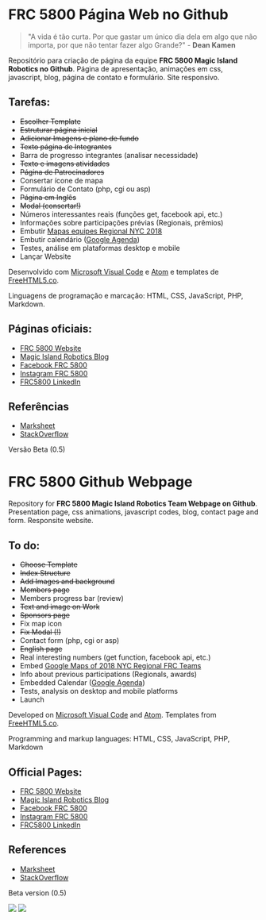 # FRC 5800 Página Web no Github

> "A vida é tão curta. Por que gastar um único dia dela em algo que não importa, por que não tentar fazer algo Grande?" - **Dean Kamen**

Repositório para criação de página da equipe **FRC 5800 Magic Island Robotics no Github**. Página de apresentação, animações em css, javascript, blog, página de contato e formulário. Site responsivo.

## Tarefas:

- ~~Escolher Template~~
- ~~Estruturar página inicial~~
- ~~Adicionar Imagens e plano de fundo~~
- ~~Texto página de Integrantes~~
- Barra de progresso integrantes (analisar necessidade)
- ~~Texto e imagens atividades~~
- ~~Página de Patrocinadores~~
- Consertar ícone de mapa
- Formulário de Contato (php, cgi ou asp)
- ~~Página em Inglês~~
- ~~Modal (consertar!)~~
- Números interessantes reais (funções get, facebook api, etc.)
- Informações sobre participações prévias (Regionais, prêmios)
- Embutir [Mapas equipes Regional NYC 2018](https://www.google.com/maps/d/viewer?usp=sharing&mid=1IPySo2PAfA_bd0ccetet8sRC77U)
- Embutir calendário ([Google Agenda](https://calendar.google.com/calendar/embed?src=sb4lps96b539gp6bb0cnknumak%40group.calendar.google.com&ctz=America/Sao_Paulo))
- Testes, análise em plataformas desktop e mobile
- Lançar Website

Desenvolvido com [Microsoft Visual Code](https://code.visualstudio.com/) e [Atom](https://atom.io/) e templates de [FreeHTML5.co](http://freehtml5.co).

Linguagens de programação e marcação: HTML, CSS, JavaScript, PHP, Markdown.

## Páginas oficiais:

- [FRC 5800 Website](http://frc5800.github.io)
- [Magic Island Robotics Blog](http://mi5800.wordpress.com)
- [Facebook FRC 5800](http://facebook.com/frc800)
- [Instagram FRC 5800](http://instagram.com/frc5800)
- [FRC5800 LinkedIn](https://www.linkedin.com/company/frc5800)

## Referências

- [Marksheet](http://marksheet.io/)
- [StackOverflow](https://stackoverflow.com)

Versão Beta (0.5)

# FRC 5800 Github Webpage

Repository for **FRC 5800 Magic Island Robotics Team Webpage on Github**. Presentation page, css animations, javascript codes, blog, contact page and form. Responsite website.

## To do:

- ~~Choose Template~~
- ~~Index Structure~~
- ~~Add Images and background~~
- ~~Members page~~
- Members progress bar (review)
- ~~Text and image on Work~~
- ~~Sponsors page~~
- Fix map icon
- ~~Fix Modal (!)~~
- Contact form (php, cgi or asp)
- ~~English page~~
- Real interesting numbers (get function, facebook api, etc.)
- Embed [Google Maps of 2018 NYC Regional FRC Teams](https://www.google.com/maps/d/viewer?usp=sharing&mid=1IPySo2PAfA_bd0ccetet8sRC77U)
- Info about previous participations (Regionals, awards)
- Embedded Calendar ([Google Agenda](https://calendar.google.com/calendar/embed?src=sb4lps96b539gp6bb0cnknumak%40group.calendar.google.com&ctz=America/Sao_Paulo))
- Tests, analysis on desktop and mobile platforms
- Launch

Developed on [Microsoft Visual Code](https://code.visualstudio.com/) and [Atom](https://atom.io/). Templates from [FreeHTML5.co](http://freehtml5.co).

Programming and markup languages: HTML, CSS, JavaScript, PHP, Markdown

## Official Pages:

- [FRC 5800 Website](http://frc5800.github.io)
- [Magic Island Robotics Blog](http://mi5800.wordpress.com)
- [Facebook FRC 5800](http://facebook.com/frc800)
- [Instagram FRC 5800](http://instagram.com/frc5800)
- [FRC5800 LinkedIn](https://www.linkedin.com/company/frc5800)

## References

- [Marksheet](http://marksheet.io/)
- [StackOverflow](https://stackoverflow.com)

Beta version (0.5)

![](https://mi5800.files.wordpress.com/2016/12/mi5800-logo-2017_semfundo.png?w=250)      ![](https://www.firstinspires.org/sites/default/files/first-logo-200px.png)
